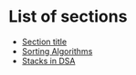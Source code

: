 # List of sections

- [Section title](filename.md)
- [Sorting Algorithms](sorting-algorithms.md)
- [Stacks in DSA](intro_stacks.md)

